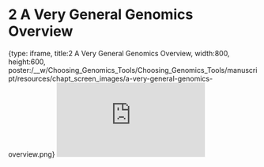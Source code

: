 # 2 A Very General Genomics Overview
 
{type: iframe, title:2 A Very General Genomics Overview, width:800, height:600, poster:/__w/Choosing_Genomics_Tools/Choosing_Genomics_Tools/manuscript/resources/chapt_screen_images/a-very-general-genomics-overview.png}
![](https://hutchdatascience.org/Choosing_Genomics_Tools/a-very-general-genomics-overview.html)
 

 
